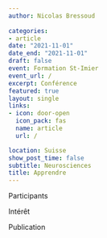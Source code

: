 ```yaml
---
author: Nicolas Bressoud
  
categories:
- article
date: "2021-11-01"
date_end: "2021-11-01"
draft: false
event: Formation St-Imier
event_url: /
excerpt: Conférence
featured: true
layout: single
links:
- icon: door-open
  icon_pack: fas
  name: article
  url: /

location: Suisse
show_post_time: false
subtitle: Neurosciences
title: Apprendre
---
```


Participants

Intérêt

Publication